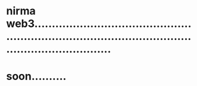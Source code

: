 # nirma web3................................................................................................................................
# soon..........

